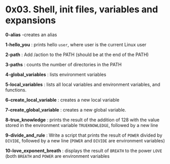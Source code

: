 # 0x03. Shell, init files, variables and expansions

**0-alias** -creates an alias

**1-hello_you** : prints hello `user`, where user is the current Linux user

**2-path** : Add /action to the PATH (should be at the end of the PATH)

**3-paths** : counts the number of directories in the PATH

**4-global_variables** : lists environment variables

**5-local_variables** : lists all local variables and environment variables, and functions.

**6-create_local_variable** : creates a new local variable

**7-create_global_variable** : creates a new global variable.

**8-true_knowledge** : prints the result of the addition of 128 with the value stored in the environment variable `TRUEKNOWLEDGE`, followed by a new line

**9-divide_and_rule** : Write a script that prints the result of `POWER` divided by `DIVIDE`, followed by a new line (`POWER` and `DIVIDE` are environment variables)

**10-love_exponent_breath** : displays the result of `BREATH` to the power `LOVE` (both `BREATH` and `POWER` are environment variables

